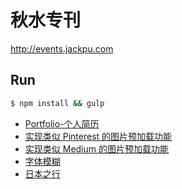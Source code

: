 # 秋水专刊

http://events.jackpu.com

## Run

``` bash
$ npm install && gulp
```


+ [Portfolio-个人简历](./profile)
+ [实现类似 Pinterest 的图片预加载功能](./pinterest-like-image-loading)
+ [实现类似 Medium 的图片预加载功能](./medium-like-image-loading)
+ [字体模糊](./blur-font)
+ [日本之行](./japan)
